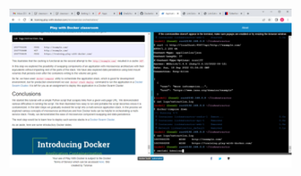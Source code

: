 ![](https://github.com/oadeniran/Dockerlabs-picture-submission/blob/main/microservices-orchestration/Screenshot%20(26).png)
